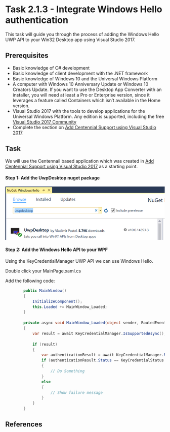 # Task 2.1.3 - Integrate Windows Hello authentication

This task will guide you through the process of adding the Windows Hello UWP API to your Win32 Desktop app using Visual Studio 2017. 

## Prerequisites 

* Basic knowledge of C# development
* Basic knowledge of client development with the .NET framework
* Basic knowledge of Windows 10 and the Universal Windows Platform
* A computer with Windows 10 Anniversary Update or Windows 10 Creators Update. If you want to use the Desktop App Converter with an installer, you will need at least a Pro or Enterprise version, since it leverages a feature called Containers which isn’t available in the Home version.
* Visual Studio 2017 with the tools to develop applications for the Universal Windows Platform. Any edition is supported, including the free [Visual Studio 2017 Community](https://www.visualstudio.com/vs/community/)
* Complete the section on [Add Centennial Support using Visual Studio 2017](211_Centennial.md)

## Task

We will use the Centennail based application which was created in [Add Centennial Support using Visual Studio 2017](211_Centennial.md) as a starting point.

#### Step 1: Add the UwpDesktop nuget package 
![Add nuget](images/213-add-nuget.PNG)

#### Step 2: Add the Windows Hello API to your WPF
Using the KeyCredentialManager UWP API we can use Windows Hello.

Double click your MainPage.xaml.cs

Add the following code:
```csharp
        public MainWindow()
        {
            InitializeComponent();
            this.Loaded += MainWindow_Loaded;
        }

        private async void MainWindow_Loaded(object sender, RoutedEventArgs e)
        {
            var result = await KeyCredentialManager.IsSupportedAsync();

            if (result)
            {
                var authenticationResult = await KeyCredentialManager.RequestCreateAsync("login", KeyCredentialCreationOption.ReplaceExisting);
                if (authenticationResult.Status == KeyCredentialStatus.Success)
                {
                    // Do Something 
                }
                else
                {
                    // Show failure message
                }
            }
        }
```
 
## References
